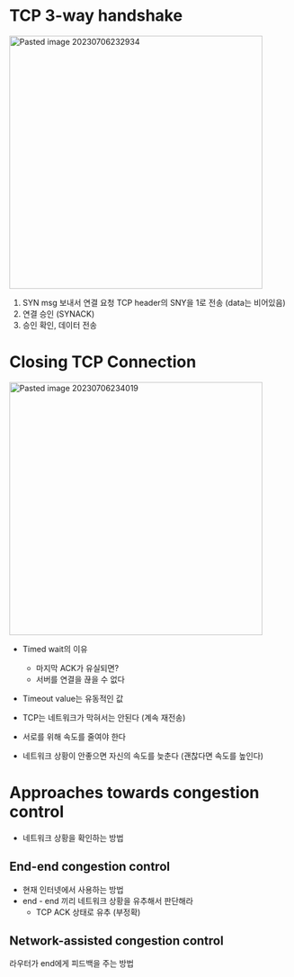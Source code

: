 # TCP 3-way handshake
<img width="450" alt="Pasted image 20230706232934" src="https://github.com/Keep-Coding-Club/CS-Study/assets/87464975/780aa30a-0f38-4ed8-9c1b-9d427f89f8c8">

1. SYN msg 보내서 연결 요청 
	TCP header의 SNY을 1로 전송 (data는 비어있음)
2. 연결 승인 (SYNACK)
3. 승인 확인, 데이터 전송

# Closing TCP Connection
<img width="450" alt="Pasted image 20230706234019" src="https://github.com/Keep-Coding-Club/CS-Study/assets/87464975/e82860bb-cb28-47af-922a-f7f78bae16f2">

- Timed wait의 이유 
	- 마지막 ACK가 유실되면? 
	-  서버를 연결을 끊을 수 없다
- Timeout value는 유동적인 값

- TCP는 네트워크가 막혀서는 안된다 (계속 재전송)
- 서로를 위해 속도를 줄여야 한다 
- 네트워크 상황이 안좋으면 자신의 속도를 늦춘다 (괜찮다면 속도를 높인다)

# Approaches towards congestion control
- 네트워크 상황을 확인하는 방법
## End-end congestion control
- 현재 인터넷에서 사용하는 방법 
- end - end 끼리 네트워크 상황을 유추해서 판단해라 
	- TCP ACK 상태로 유추 (부정확)
## Network-assisted congestion control
라우터가 end에게 피드백을 주는 방법 
